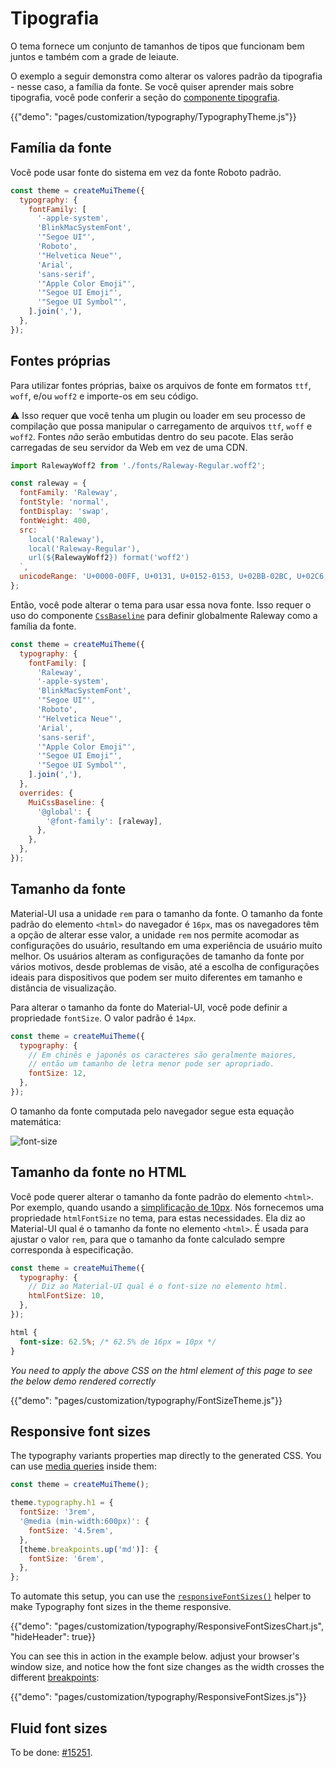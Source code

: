 # Tipografia

<p class="description">O tema fornece um conjunto de tamanhos de tipos que funcionam bem juntos e também com a grade de leiaute.</p>

O exemplo a seguir demonstra como alterar os valores padrão da tipografia - nesse caso, a família da fonte. Se você quiser aprender mais sobre tipografia, você pode conferir a seção do [componente tipografia](/components/typography/).

{{"demo": "pages/customization/typography/TypographyTheme.js"}}

## Família da fonte

Você pode usar fonte do sistema em vez da fonte Roboto padrão.

```js
const theme = createMuiTheme({
  typography: {
    fontFamily: [
      '-apple-system',
      'BlinkMacSystemFont',
      '"Segoe UI"',
      'Roboto',
      '"Helvetica Neue"',
      'Arial',
      'sans-serif',
      '"Apple Color Emoji"',
      '"Segoe UI Emoji"',
      '"Segoe UI Symbol"',
    ].join(','),
  },
});
```

## Fontes próprias

Para utilizar fontes próprias, baixe os arquivos de fonte em formatos `ttf`, `woff`, e/ou `woff2` e importe-os em seu código.

⚠️ Isso requer que você tenha um plugin ou loader em seu processo de compilação que possa manipular o carregamento de arquivos `ttf`, `woff` e `woff2`. Fontes *não* serão embutidas dentro do seu pacote. Elas serão carregadas de seu servidor da Web em vez de uma CDN.

```js
import RalewayWoff2 from './fonts/Raleway-Regular.woff2';

const raleway = {
  fontFamily: 'Raleway',
  fontStyle: 'normal',
  fontDisplay: 'swap',
  fontWeight: 400,
  src: `
    local('Raleway'),
    local('Raleway-Regular'),
    url(${RalewayWoff2}) format('woff2')
  `,
  unicodeRange: 'U+0000-00FF, U+0131, U+0152-0153, U+02BB-02BC, U+02C6, U+02DA, U+02DC, U+2000-206F, U+2074, U+20AC, U+2122, U+2191, U+2193, U+2212, U+2215, U+FEFF',
};
```

Então, você pode alterar o tema para usar essa nova fonte. Isso requer o uso do componente [`CssBaseline`](/components/css-baseline/) para definir globalmente Raleway como a família da fonte.

```js
const theme = createMuiTheme({
  typography: {
    fontFamily: [
      'Raleway',
      '-apple-system',
      'BlinkMacSystemFont',
      '"Segoe UI"',
      'Roboto',
      '"Helvetica Neue"',
      'Arial',
      'sans-serif',
      '"Apple Color Emoji"',
      '"Segoe UI Emoji"',
      '"Segoe UI Symbol"',
    ].join(','),
  },
  overrides: {
    MuiCssBaseline: {
      '@global': {
        '@font-family': [raleway],
      },
    },
  },
});
```

## Tamanho da fonte

Material-UI usa a unidade `rem` para o tamanho da fonte. O tamanho da fonte padrão do elemento `<html>` do navegador é `16px`, mas os navegadores têm a opção de alterar esse valor, a unidade `rem` nos permite acomodar as configurações do usuário, resultando em uma experiência de usuário muito melhor. Os usuários alteram as configurações de tamanho da fonte por vários motivos, desde problemas de visão, até a escolha de configurações ideais para dispositivos que podem ser muito diferentes em tamanho e distância de visualização.

Para alterar o tamanho da fonte do Material-UI, você pode definir a propriedade `fontSize`. O valor padrão é `14px`.

```js
const theme = createMuiTheme({
  typography: {
    // Em chinês e japonês os caracteres são geralmente maiores,
    // então um tamanho de letra menor pode ser apropriado.
    fontSize: 12,
  },
});
```

O tamanho da fonte computada pelo navegador segue esta equação matemática:

![font-size](/static/images/font-size.gif) <!-- https://latex.codecogs.com/gif.latex?computed&space;=&space;specification&space;\frac{typography.fontSize}{14}&space;\frac{html&space;font&space;size}{typography.htmlFontSize} -->

## Tamanho da fonte no HTML

Você pode querer alterar o tamanho da fonte padrão do elemento `<html>`. Por exemplo, quando usando a [simplificação de 10px](https://www.sitepoint.com/understanding-and-using-rem-units-in-css/). Nós fornecemos uma propriedade `htmlFontSize` no tema, para estas necessidades. Ela diz ao Material-UI qual é o tamanho da fonte no elemento `<html>`. É usada para ajustar o valor `rem`, para que o tamanho da fonte calculado sempre corresponda à especificação.

```js
const theme = createMuiTheme({
  typography: {
    // Diz ao Material-UI qual é o font-size no elemento html.
    htmlFontSize: 10,
  },
});
```

```css
html {
  font-size: 62.5%; /* 62.5% de 16px = 10px */
}
```

*You need to apply the above CSS on the html element of this page to see the below demo rendered correctly*

{{"demo": "pages/customization/typography/FontSizeTheme.js"}}

## Responsive font sizes

The typography variants properties map directly to the generated CSS. You can use [media queries](/customization/breakpoints/#api) inside them:

```js
const theme = createMuiTheme();

theme.typography.h1 = {
  fontSize: '3rem',
  '@media (min-width:600px)': {
    fontSize: '4.5rem',
  },
  [theme.breakpoints.up('md')]: {
    fontSize: '6rem',
  },
};
```

To automate this setup, you can use the [`responsiveFontSizes()`](/customization/themes/#responsivefontsizes-theme-options-theme) helper to make Typography font sizes in the theme responsive.

{{"demo": "pages/customization/typography/ResponsiveFontSizesChart.js", "hideHeader": true}}

You can see this in action in the example below. adjust your browser's window size, and notice how the font size changes as the width crosses the different [breakpoints](/customization/breakpoints/):

{{"demo": "pages/customization/typography/ResponsiveFontSizes.js"}}

## Fluid font sizes

To be done: [#15251](https://github.com/mui-org/material-ui/issues/15251).